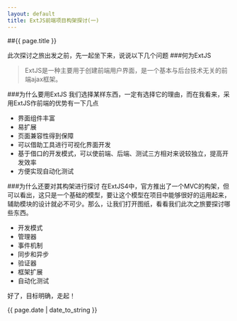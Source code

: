 ```yaml
---
layout: default
title: ExtJS前端项目构架探讨(一)
---
```


##{{ page.title }}

此次探讨之旅出发之前，先一起坐下来，说说以下几个问题
###何为ExtJS
>ExtJS是一种主要用于创建前端用户界面，是一个基本与后台技术无关的前端ajax框架。

###为什么要用ExtJS
我们选择某样东西，一定有选择它的理由，而在我看来，采用ExtJS作前端的优势有一下几点

*	界面组件丰富
*	易扩展
*	页面兼容性得到保障
*	可以借助工具进行可视化界面开发
*	基于借口的开发模式，可以使前端、后端、测试三方相对来说较独立，提高开发效率
*	方便实现自动化测试

###为什么还要对其构架进行探讨
在ExtJS4中，官方推出了一个MVC的构架，但可以看出，这只是一个基础的模型，要让这个模型在项目中能够很好的运用起来，辅助模块的设计就必不可少。那么，让我们打开图纸，看看我们此次之旅要探讨哪些东西。

*	开发模式
*	管理器
*	事件机制
*	同步和异步
*	验证器
*	框架扩展
*	自动化测试

好了，目标明确，走起！

{{ page.date | date_to_string }}
